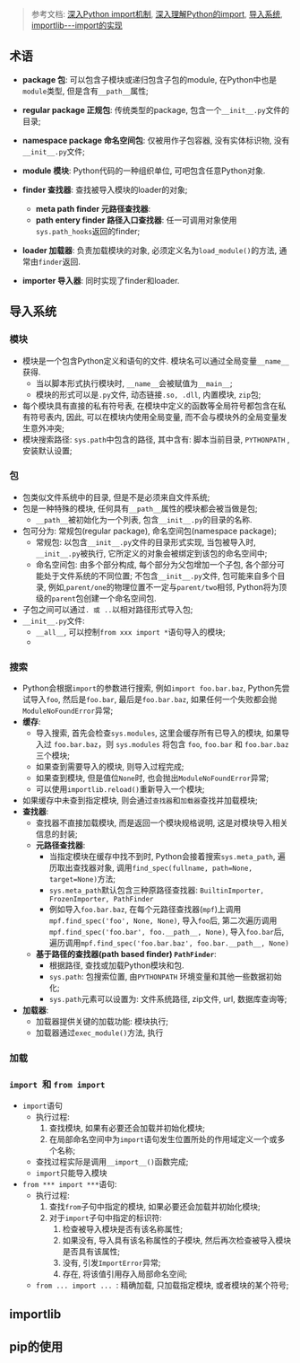 > 
>
> 参考文档: [深入Python import机制](http://sinhub.cn/2019/05/python-import-machinery-part-one/), [深入理解Python的import](https://www.kawabangga.com/posts/2340), [导入系统](https://docs.python.org/zh-cn/3/reference/import.html#import-hooks), [importlib---import的实现](https://docs.python.org/zh-cn/3/library/importlib.html)

## 术语

- **package 包**: 可以包含子模块或递归包含子包的module, 在Python中也是`module`类型, 但是含有`__path__`属性;

- **regular package 正规包**: 传统类型的package, 包含一个`__init__.py`文件的目录;

- **namespace package 命名空间包**: 仅被用作子包容器, 没有实体标识物, 没有`__init__.py`文件;

- **module 模块**: Python代码的一种组织单位, 可吧包含任意Python对象.

- **finder 查找器**: 查找被导入模块的loader的对象;

  - **meta path finder 元路径查找器**:
  - **path entery finder 路径入口查找器**:  任一可调用对象使用`sys.path_hooks`返回的finder;

- **loader 加载器**: 负责加载模块的对象, 必须定义名为`load_module()`的方法, 通常由`finder`返回.

- **importer 导入器**: 同时实现了finder和loader.

## 导入系统

### 模块

-   模块是一个包含Python定义和语句的文件. 模块名可以通过全局变量`__name__`获得.
    -   当以脚本形式执行模块时, `__name__`会被赋值为`__main__`;
    -   模块的形式可以是`.py`文件, 动态链接`.so, .dll`, 内置模块, `zip`包;
-   每个模块具有直接的私有符号表, 在模块中定义的函数等全局符号都包含在私有符号表内, 因此, 可以在模块内使用全局变量, 而不会与模块外的全局变量发生意外冲突;
-   模块搜索路径: `sys.path`中包含的路径, 其中含有: 脚本当前目录, `PYTHONPATH` , 安装默认设置;

### 包

-   包类似文件系统中的目录, 但是不是必须来自文件系统;
-   包是一种特殊的模块, 任何具有`__path__`属性的模块都会被当做是包;
    -   `__path__`被初始化为一个列表, 包含`__init__.py`的目录的名称.
-   包可分为: 常规包(regular package), 命名空间包(namespace package);
    -   常规包: 以包含`__init__.py`文件的目录形式实现, 当包被导入时, `__init__.py`被执行, 它所定义的对象会被绑定到该包的命名空间中;
    -   命名空间包: 由多个部分构成,  每个部分为父包增加一个子包, 各个部分可能处于文件系统的不同位置; 不包含`__init__.py`文件,  包可能来自多个目录, 例如,`parent/one`的物理位置不一定与`parent/two`相邻,  Python将为顶级的`parent`包创建一个命名空间包.
-   子包之间可以通过`. 或 ..`以相对路径形式导入包;
-   `__init__.py`文件:
    -   `__all__`, 可以控制`from xxx import *`语句导入的模块;
    -   

### 搜索

- Python会根据`import`的参数进行搜索, 例如`import foo.bar.baz`, Python先尝试导入`foo`, 然后是`foo.bar`, 最后是`foo.bar.baz`, 如果任何一个失败都会抛`ModuleNoFoundError`异常;
- **缓存**:
  - 导入搜索, 首先会检查`sys.modules`, 这里会缓存所有已导入的模块, 如果导入过 `foo.bar.baz`，则 `sys.modules` 将包含 `foo`, `foo.bar` 和 `foo.bar.baz` 三个模块;
  - 如果查到需要导入的模块, 则导入过程完成;
  - 如果查到模块, 但是值位`None`时, 也会抛出`ModuleNoFoundError`异常;
  - 可以使用`importlib.reload()`重新导入一个模块;
- 如果缓存中未查到指定模块, 则会通过`查找器`和`加载器`查找并加载模块;
- **查找器**: 
  - 查找器不直接加载模块, 而是返回一个模块规格说明, 这是对模块导入相关信息的封装;
  - **元路径查找器**:
    - 当指定模块在缓存中找不到时, Python会接着搜索`sys.meta_path`, 遍历取出查找器对象, 调用`find_spec(fullname, path=None, target=None)`方法;
    - `sys.meta_path`默认包含三种原路径查找器: `BuiltinImporter, FrozenImporter, PathFinder`
    - 例如导入`foo.bar.baz`, 在每个元路径查找器(`mpf`)上调用`mpf.find_spec('foo', None, None)`, 导入`foo`后, 第二次遍历调用`mpf.find_spec('foo.bar', foo.__path__, None)`, 导入`foo.bar`后, 遍历调用`mpf.find_spec('foo.bar.baz', foo.bar.__path__, None)`
  - **基于路径的查找器(path based finder) `PathFinder`**: 
    - 根据路径, 查找或加载Python模块和包. 
    - `sys.path`: 包搜索位置, 由`PYTHONPATH` 环境变量和其他一些数据初始化;
    - `sys.path`元素可以设置为: 文件系统路径, zip文件, url, 数据库查询等;
- **加载器**: 
    - 加载器提供关键的加载功能: 模块执行;
    - 加载器通过`exec_module()`方法, 执行

### 加载

### `import `和 `from import`

-   `import`语句
    -   执行过程:
        1.  查找模块, 如果有必要还会加载并初始化模块;
        2.  在局部命名空间中为`import`语句发生位置所处的作用域定义一个或多个名称;
    -   查找过程实际是调用`__import__()`函数完成;
    -   `import`只能导入模块
-   `from *** import ***`语句:
    -   执行过程:
        1.  查找`from`子句中指定的模块, 如果必要还会加载并初始化模块;
        2.  对于`import`子句中指定的标识符:
            1.  检查被导入模块是否有该名称属性;
            2.  如果没有, 导入具有该名称属性的子模块, 然后再次检查被导入模块是否具有该属性;
            3.  没有, 引发`ImportError`异常;
            4.  存在, 将该值引用存入局部命名空间;
    -   `from ... import ... `: 精确加载, 只加载指定模块, 或者模块的某个符号;

## importlib

## pip的使用